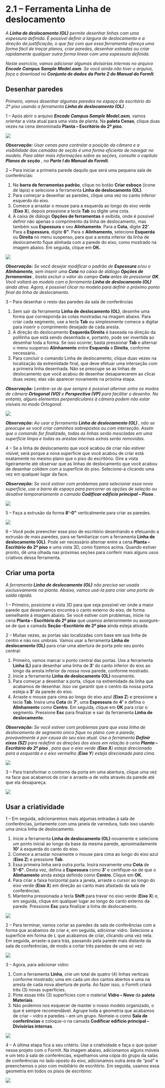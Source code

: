 # 2.1 – Ferramenta Linha de deslocamento

_A_ _**Linha de deslocamento (OL)**_ _permite desenhar linhas com uma espessura definida. É possível definir a largura de deslocamento e a direção da justificação, o que faz com que essa ferramenta ofereça uma forma fácil de traçar planos, criar paredes, desenhar estradas ou criar rapidamente qualquer outra forma linear com uma espessura definida._

_Neste exercício, vamos adicionar algumas divisórias internas no arquivo_ _**Encode Campus Sample Model.axm**. Se você ainda não tiver o arquivo, faça o download no_ _**Conjunto de dados da Parte 2 do Manual do FormIt**._

## Desenhar paredes

_Primeiro, vamos desenhar algumas paredes no espaço de escritório do 2º piso usando a ferramenta_ _**Linha de deslocamento (OL)**_ _._

1 – Após abrir o arquivo _**Encode Campus Sample Model.axm**,_ vamos orientar a vista atual para uma vista de planta. Na **paleta Cenas**, clique duas vezes na cena denominada **Planta – Escritório do 2º piso**.

![](<../../.gitbook/assets/0\_orienting-view\_annotated\_edited\_edited-again (1).png>)

_**Observação:**_ _Usar cenas para controlar a posição da câmera e a visibilidade das camadas de seção é uma forma eficiente de navegar no modelo. Para obter mais informações sobre as seções, consulte o capítulo_ _**Planos de seção**_ _, na **Parte I do Manual do FormIt.**_

2 _**–**_ Para iniciar a primeira parede daquilo que será uma pequena sala de conferências:

1. Na **barra de ferramentas padrão**, clique no botão **Criar esboço** (ícone de lápis) e selecione a ferramenta **Linha de deslocamento (OL)**.
2. Para começar a desenhar as paredes, clique uma vez no canto inferior esquerdo do eixo.
3. Comece a arrastar o mouse para a esquerda ao longo do eixo verde (**Eixo X**), depois pressione a tecla **Tab** ou digite uma cota.
4. A caixa de diálogo **Opções de ferramentas** é exibida, onde é possível definir não apenas o comprimento da linha de deslocamento, mas também sua **Espessura** e seu **Alinhamento**. Para a **Cota**, digite **22'**. Para a **Espessura**, digite **6"**. Para o **Alinhamento**, selecione **Esquerda** ou **Direita** no menu suspenso, para que a aresta inferior da linha de deslocamento fique alinhada com a parede do eixo, como mostrado na imagem abaixo. Em seguida, clique em **OK.**

![](../../.gitbook/assets/1\_first-offset-line\_combined\_annotated\_edited.png)

_**Observação:**_ _Se você desejar modificar o padrão de_ _**Espessura**_ _e/ou o_ _**Alinhamento**, sem inserir uma_ _**Cota**_ _na caixa de diálogo_ _**Opções de ferramentas**_ _, basta excluir o valor do campo_ _**Cota**_ _antes de pressionar_ _**OK**. Você voltará ao modelo com a ferramenta_ _**Linha de deslocamento (OL)**_ _ainda ativa. Agora, é possível clicar no modelo para definir o próximo ponto final da linha de deslocamento._

3 – Para desenhar o resto das paredes da sala de conferências

1. Sem sair da ferramenta **Linha de deslocamento (OL)**, desenhe uma forma que corresponda às cotas mostradas na imagem abaixo. Para criar cada segmento, use a tecla **Tab** ou simplesmente comece a digitar para inserir o comprimento desejado de cada aresta.
2. A direção do deslocamento **Esquerda**/**Direita** é baseada na direção da polilinha que está sendo desenhada e, portanto, pode ser invertida ao desenhar toda a forma. Se isso ocorrer, basta pressionar **Tab** e alternar o menu suspenso **Alinhamento** entre **Esquerda** e **Direita**, conforme necessário.
3. Para concluir o comando Linha de deslocamento, clique duas vezes na localização da extremidade final, que deve efetuar uma interseção com a primeira linha desenhada. Não se preocupe se as linhas de deslocamento que você acabou de desenhar desaparecerem ao clicar duas vezes; elas vão aparecer novamente na próxima etapa.

_**Observação:**_ _Lembre-se de que sempre é possível alternar entre os modos de câmera_ _**Ortogonal (VO)**_ _e_ _**Perspectiva (VP)**_ _para facilitar o desenho. No entanto, alguns elementos perpendiculares à câmera podem não estar visíveis no modo Ortogonal._

![](<../../.gitbook/assets/2 (10).png>)

_**Observação:**_ _Ao usar a ferramenta_ _**Linha de deslocamento (OL)**_ _, não se preocupe se você criar caminhos sobrepostos ou com interseção. Assim que o comando for finalizado, todas as linhas serão mescladas em uma superfície limpa e todas as arestas internas extras serão removidas._

4 – Se a linha de deslocamento que você acabou de criar não estiver visível, será porque a nova superfície que você acabou de criar está exatamente no mesmo plano que o piso do escritório. Gire a vista ligeiramente até observar que as linhas de deslocamento que você acabou de desenhar colidem com a superfície do piso. Selecione-a clicando uma vez em qualquer lugar da face.

_**Observação:**_ _Se você estiver com problemas para selecionar essa nova superfície, use a barra de espaço para percorrer as opções de seleção ou desative temporariamente a camada_ _**Codificar edifício principal – Pisos**_ _._

![](<../../.gitbook/assets/3 (14).png>)

5 – Faça a extrusão da forma **8’-0"** verticalmente para criar as paredes.

![](<../../.gitbook/assets/4 (15).png>)

6 – Você pode preencher esse piso de escritório desenhando e efetuando a extrusão de mais paredes, para se familiarizar com a ferramenta **Linha de deslocamento (OL)**. Pode ser necessário alternar entre a cena **Planta – Escritório do 2º piso** e uma vista 3D, como fizemos acima. Quando estiver pronto, dê uma olhada nas próximas seções para conferir mais alguns usos criativos dessa ferramenta.

## Criar uma porta

_A ferramenta_ _**Linha de deslocamento**_ _**(OL)**_ _não precisa ser usada exclusivamente na planta. Abaixo, vamos usá-la para criar uma porta de saída rápida._

1 – Primeiro, posicione a vista 3D para que seja possível ver onde a maior parede que desenhamos encontra o canto externo do eixo, de forma semelhante à imagem abaixo. Se você estiver com problemas, inicie na cena **Planta – Escritório do 2º piso** que usamos anteriormente ou assegure-se de que a camada **Seção –Escritório do 2º piso** ainda esteja ativada.

2 – Muitas vezes, as portas são localizadas com base em sua linha de centro e não nos umbrais. Vamos usar a ferramenta **Linha de deslocamento (OL)** para criar uma abertura de porta pelo seu ponto central:

1. Primeiro, vamos marcar o ponto central das portas. Use a ferramenta **Linha (L)** para desenhar uma linha de **3’** do canto inferior do eixo ao longo da aresta inferior da nossa nova parede, conforme mostrado.
2. Inicie a ferramenta **Linha de deslocamento (OL)** novamente.
3. Para começar a desenhar a porta, clique na extremidade da linha que acabamos de desenhar. Isso vai garantir que o centro da nossa porta esteja a **3’** da parede do eixo.
4. Arraste o mouse para cima ao longo do eixo azul (**Eixo Z**) e pressione a tecla **Tab**. Insira uma **Cota** de **7’**, uma **Espessura** de **4’** e defina o **Alinhamento** como **Centro**. Em seguida, clique em **OK** para criar o segmento. Pressione **Esc** para finalizar e sair da ferramenta **Linha de deslocamento**.

_**Observação:**_ _Se você estiver com problemas para que essa linha de deslocamento de segmento único fique no plano com a parede, provavelmente é por causa do seu eixo atual. Use a ferramenta_ _**Definir eixos (SZ)**_ _para redefinir as direções dos eixos em relação à cena_ _**Planta – Escritório do 2º piso**_ _, para que o eixo verde (**Eixo X**) esteja direcionado para a esquerda e o eixo vermelho (**Eixo Y**) esteja direcionado para cima._

![](<../../.gitbook/assets/5 (8).png>)

3 – Para transformar o contorno da porta em uma abertura, clique uma vez na face que acabamos de criar e arraste-a de volta através da parede até que ela desapareça.

![](<../../.gitbook/assets/6 (5).png>)

## Usar a criatividade

1 – Em seguida, adicionaremos mais algumas entradas à sala de conferências, juntamente com uma janela de varredura, tudo isso usando uma única linha de deslocamento.

1. Inicie a ferramenta **Linha de deslocamento (OL)** novamente e selecione um ponto inicial ao longo da base da mesma parede, aproximadamente **10’** à esquerda do canto do eixo.
2. Comece a arrastar novamente o mouse para cima ao longo do eixo azul (**Eixo Z**) e pressione **Tab**.
3. Essa primeira linha será outra porta. Insira novamente uma **Cota** de **5’-6"**. Desta vez, defina a **Espessura** como **3’** e certifique-se de que o **Alinhamento** ainda esteja definido como **Centro**. Clique em **OK.**
4. Para criar a faixa horizontal para a janela, arraste o cursor ao longo do eixo verde (**Eixo X**) em direção ao canto mais afastado da sala de conferências.
5. Mantenha pressionada a tecla **Shift** para travar no eixo verde (**Eixo X**) e, em seguida, clique em qualquer lugar ao longo do canto externo da parede. Pressione **Esc** para finalizar a linha de deslocamento.

![](<../../.gitbook/assets/7 (6).png>)

2 – Para terminar, vamos cortar as paredes da sala de conferências com a forma que acabamos de criar e, em seguida, adicionar vidro. Selecione a superfície em forma de L que acabamos de criar, clicando uma vez nela. Em seguida, arraste-a para trás, passando pela parede mais distante da sala de conferências, de modo a cortar três paredes de uma só vez.

![](<../../.gitbook/assets/8 (2).png>)

3 – Agora, para adicionar vidro:

1. Com a ferramenta **Linha**, crie um total de quatro (4) linhas verticais conforme mostrado; uma em cada um dos cantos abertos e uma na aresta de cada nova abertura de porta. Ao fazer isso, o FormIt criará três (3) novas superfícies.
2. Pinte essas três (3) superfícies com o material **Vidro – Novo** da **paleta Materiais**.
3. Não podemos nos esquecer de manter o nosso modelo organizado, o que é sempre recomendável. Agrupe toda a geometria que acabamos de criar – vidro e paredes – em um grupo. Nomeie-o como **Sala de conferências** e coloque-o na camada **Codificar edifício principal – Divisórias internas**.

![](<../../.gitbook/assets/9 (4).png>)

4 – A última etapa fica a seu critério. Use a criatividade e faça o que quiser nesse projeto com o FormIt. Na imagem abaixo, adicionamos alguns móveis e um teto à sala de conferências, espelhamos uma cópia do grupo da salas de conferências no lado oposto do eixo, adicionamos outra área de “pod” e preenchemos o piso com mobiliário de escritório. Em seguida, usamos essa geometria em todos os pisos de escritório:

![](../../.gitbook/assets/10\_finished.png)
